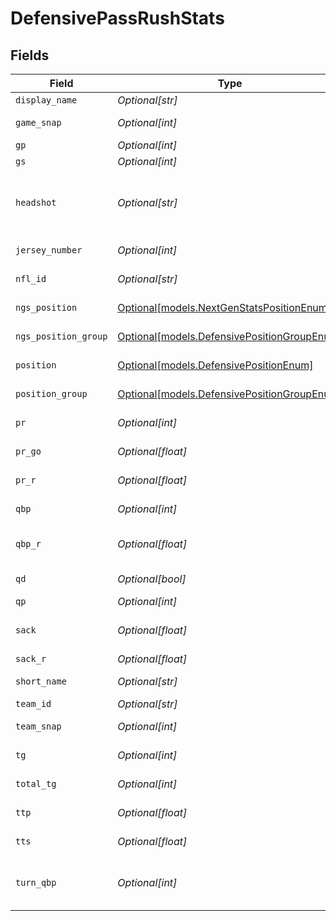 # DefensivePassRushStats


## Fields

| Field                                                                                  | Type                                                                                   | Required                                                                               | Description                                                                            | Example                                                                                |
| -------------------------------------------------------------------------------------- | -------------------------------------------------------------------------------------- | -------------------------------------------------------------------------------------- | -------------------------------------------------------------------------------------- | -------------------------------------------------------------------------------------- |
| `display_name`                                                                         | *Optional[str]*                                                                        | :heavy_minus_sign:                                                                     | Players full name                                                                      | Maxx Crosby                                                                            |
| `game_snap`                                                                            | *Optional[int]*                                                                        | :heavy_minus_sign:                                                                     | Defensive snaps played                                                                 | 176                                                                                    |
| `gp`                                                                                   | *Optional[int]*                                                                        | :heavy_minus_sign:                                                                     | Games played                                                                           | 3                                                                                      |
| `gs`                                                                                   | *Optional[int]*                                                                        | :heavy_minus_sign:                                                                     | Games started                                                                          | 3                                                                                      |
| `headshot`                                                                             | *Optional[str]*                                                                        | :heavy_minus_sign:                                                                     | URL to player headshot image (contains formatInstructions placeholder)                 | https://static.www.nfl.com/image/upload/formatInstructions/league/eradjc0noknlab2smu1e |
| `jersey_number`                                                                        | *Optional[int]*                                                                        | :heavy_minus_sign:                                                                     | Player jersey number                                                                   | 98                                                                                     |
| `nfl_id`                                                                               | *Optional[str]*                                                                        | :heavy_minus_sign:                                                                     | NFL player identifier                                                                  | 47889                                                                                  |
| `ngs_position`                                                                         | [Optional[models.NextGenStatsPositionEnum]](../models/nextgenstatspositionenum.md)     | :heavy_minus_sign:                                                                     | Next Gen Stats player position                                                         |                                                                                        |
| `ngs_position_group`                                                                   | [Optional[models.DefensivePositionGroupEnum]](../models/defensivepositiongroupenum.md) | :heavy_minus_sign:                                                                     | Defensive position group                                                               |                                                                                        |
| `position`                                                                             | [Optional[models.DefensivePositionEnum]](../models/defensivepositionenum.md)           | :heavy_minus_sign:                                                                     | Defensive player position                                                              |                                                                                        |
| `position_group`                                                                       | [Optional[models.DefensivePositionGroupEnum]](../models/defensivepositiongroupenum.md) | :heavy_minus_sign:                                                                     | Defensive position group                                                               |                                                                                        |
| `pr`                                                                                   | *Optional[int]*                                                                        | :heavy_minus_sign:                                                                     | Pass rush grade/rating                                                                 | 105                                                                                    |
| `pr_go`                                                                                | *Optional[float]*                                                                      | :heavy_minus_sign:                                                                     | Pass rush get-off metric                                                               | 0.76679                                                                                |
| `pr_r`                                                                                 | *Optional[float]*                                                                      | :heavy_minus_sign:                                                                     | Pass rush rate (0-1)                                                                   | 0.95455                                                                                |
| `qbp`                                                                                  | *Optional[int]*                                                                        | :heavy_minus_sign:                                                                     | Quarterback pressures                                                                  | 12                                                                                     |
| `qbp_r`                                                                                | *Optional[float]*                                                                      | :heavy_minus_sign:                                                                     | Quarterback pressure rate (0-1)                                                        | 0.11429                                                                                |
| `qd`                                                                                   | *Optional[bool]*                                                                       | :heavy_minus_sign:                                                                     | Qualified defender status                                                              | true                                                                                   |
| `qp`                                                                                   | *Optional[int]*                                                                        | :heavy_minus_sign:                                                                     | Quarterback hits                                                                       | 5                                                                                      |
| `sack`                                                                                 | *Optional[float]*                                                                      | :heavy_minus_sign:                                                                     | Sacks (can be fractional for shared sacks)                                             | 2                                                                                      |
| `sack_r`                                                                               | *Optional[float]*                                                                      | :heavy_minus_sign:                                                                     | Sack rate (0-1)                                                                        | 0.01905                                                                                |
| `short_name`                                                                           | *Optional[str]*                                                                        | :heavy_minus_sign:                                                                     | Abbreviated player name                                                                | M.Crosby                                                                               |
| `team_id`                                                                              | *Optional[str]*                                                                        | :heavy_minus_sign:                                                                     | Team identifier                                                                        | 2520                                                                                   |
| `team_snap`                                                                            | *Optional[int]*                                                                        | :heavy_minus_sign:                                                                     | Total team defensive snaps                                                             | 177                                                                                    |
| `tg`                                                                                   | *Optional[int]*                                                                        | :heavy_minus_sign:                                                                     | Team games for player                                                                  | 3                                                                                      |
| `total_tg`                                                                             | *Optional[int]*                                                                        | :heavy_minus_sign:                                                                     | Total team games in period                                                             | 3                                                                                      |
| `ttp`                                                                                  | *Optional[float]*                                                                      | :heavy_minus_sign:                                                                     | Time to pressure (seconds)                                                             | 2.89167                                                                                |
| `tts`                                                                                  | *Optional[float]*                                                                      | :heavy_minus_sign:                                                                     | Time to sack (seconds)                                                                 | 4.7575                                                                                 |
| `turn_qbp`                                                                             | *Optional[int]*                                                                        | :heavy_minus_sign:                                                                     | Quarterback pressures that resulted in turnovers                                       | 1                                                                                      |